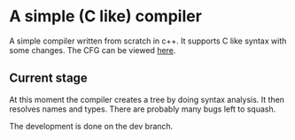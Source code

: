 # A simple (C like) compiler
A simple compiler written from scratch in c++.
It supports C like syntax with some changes. The CFG can be viewed [here](https://github.com/gendestry/Compiler/blob/master/lang.syn).

## Current stage
At this moment the compiler creates a tree by doing syntax analysis.
It then resolves names and types.
There are probably many bugs left to squash.

The development is done on the dev branch.